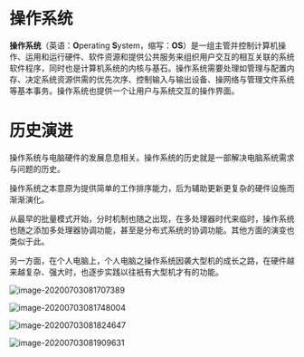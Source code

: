 # 操作系统

**操作系统**（英语：**O**perating **S**ystem，缩写：**OS**）是一组主管并控制计算机操作、运用和运行硬件、软件资源和提供公共服务来组织用户交互的相互关联的系统软件程序，同时也是计算机系统的内核与基石。操作系统需要处理如管理与配置内存、决定系统资源供需的优先次序、控制输入与输出设备、操网络与管理文件系统等基本事务。操作系统也提供一个让用户与系统交互的操作界面。



# 历史演进

操作系统与电脑硬件的发展息息相关。操作系统的历史就是一部解决电脑系统需求与问题的历史。

操作系统之本意原为提供简单的工作排序能力，后为辅助更新更复杂的硬件设施而渐渐演化。

从最早的批量模式开始，分时机制也随之出现，在多处理器时代来临时，操作系统也随之添加多处理器协调功能，甚至是分布式系统的协调功能。其他方面的演变也类似于此。

另一方面，在个人电脑上，个人电脑之操作系统因袭大型机的成长之路，在硬件越来越复杂、强大时，也逐步实践以往衹有大型机才有的功能。



![image-20200703081707389](C:\Users\zheng\AppData\Roaming\Typora\typora-user-images\image-20200703081707389.png)



![image-20200703081748004](C:\Users\zheng\AppData\Roaming\Typora\typora-user-images\image-20200703081748004.png)



![image-20200703081824647](C:\Users\zheng\AppData\Roaming\Typora\typora-user-images\image-20200703081824647.png)



![image-20200703081909631](C:\Users\zheng\AppData\Roaming\Typora\typora-user-images\image-20200703081909631.png)